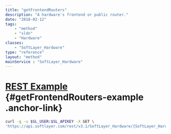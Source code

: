 ```yaml
---
title: "getFrontendRouters"
description: "A hardware's frontend or public router."
date: "2018-02-12"
tags:
    - "method"
    - "sldn"
    - "Hardware"
classes:
    - "SoftLayer_Hardware"
type: "reference"
layout: "method"
mainService : "SoftLayer_Hardware"
---
```


# [REST Example](#getFrontendRouters-example) <a href="/article/rest/"><i class="fas fa-question"></i></a> {#getFrontendRouters-example .anchor-link} 
```bash
curl -g -u $SL_USER:$SL_APIKEY -X GET \
'https://api.softlayer.com/rest/v3.1/SoftLayer_Hardware/{SoftLayer_HardwareID}/getFrontendRouters'
```

